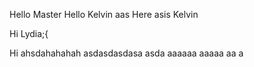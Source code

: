 Hello Master
Hello
Kelvin
aas
Here asis Kelvin

Hi Lydia;{

Hi ahsdahahahah
asdasdasdasa
asda
aaaaaa
aaaaa
aa
a
